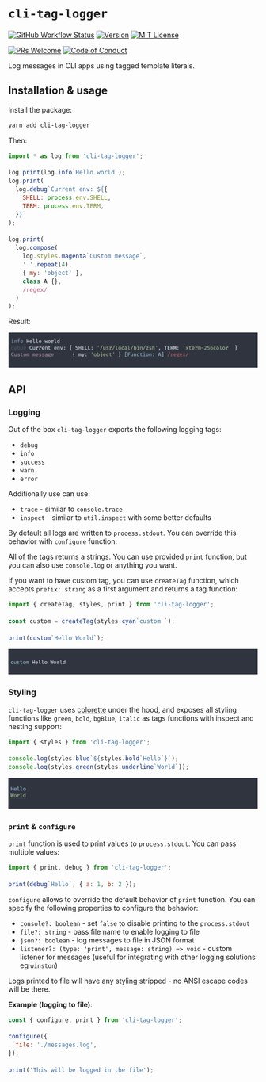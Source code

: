 # `cli-tag-logger`

[![GitHub Workflow Status][build-badge]][build] [![Version][version]][package] [![MIT License][license-badge]][license]

[![PRs Welcome][prs-welcome-badge]][prs-welcome]
[![Code of Conduct][coc-badge]][coc]

Log messages in CLI apps using tagged template literals.

## Installation & usage

Install the package:
```bash
yarn add cli-tag-logger
```

Then:
```js
import * as log from 'cli-tag-logger';

log.print(log.info`Hello world`);
log.print(
  log.debug`Current env: ${{
    SHELL: process.env.SHELL,
    TERM: process.env.TERM,
  }}`
);

log.print(
  log.compose(
    log.styles.magenta`Custom message`,
    ' '.repeat(4),
    { my: 'object' },
    class A {},
    /regex/
  )
);
```

Result:

![screenshot](https://raw.githubusercontent.com/zamotany/cli-tag-logger/master/screenshot.png)


## API

### Logging

Out of the box `cli-tag-logger` exports the following logging tags:

- `debug`
- `info`
- `success`
- `warn`
- `error`

Additionally use can use:

- `trace` - similar to `console.trace`
- `inspect` - similar to `util.inspect` with some better defaults

By default all logs are written to `process.stdout`. You can override this behavior with `configure` function.

All of the tags returns a strings. You can use provided `print` function, but you can also use `console.log` or anything you want.

If you want to have custom tag, you can use `createTag` function, which accepts `prefix: string` as a first argument and returns a tag function:

```js
import { createTag, styles, print } from 'cli-tag-logger';

const custom = createTag(styles.cyan`custom `);

print(custom`Hello World`);
```

![screenshot](https://raw.githubusercontent.com/zamotany/cli-tag-logger/master/custom.png)

### Styling

`cli-tag-logger` uses [colorette](https://www.npmjs.com/package/colorette) under the hood, and exposes all styling functions like `green`, `bold`, `bgBlue`, `italic` as tags functions with inspect and nesting support:

```js
import { styles } from 'cli-tag-logger';

console.log(styles.blue`${styles.bold`Hello`}`);
console.log(styles.green(styles.underline`World`));
```

![screenshot](https://raw.githubusercontent.com/zamotany/cli-tag-logger/master/styles.png)

### `print` & `configure`

`print` function is used to print values to `process.stdout`. You can pass multiple values:

```js
import { print, debug } from 'cli-tag-logger';

print(debug`Hello`, { a: 1, b: 2 });
```

`configure` allows to override the default behavior of `print` function. You can specify the following properties to configure the behavior:

- `console?: boolean` - set `false` to disable printing to the `process.stdout`
- `file?: string` - pass file name to enable logging to file
- `json?: boolean` - log messages to file in JSON format
- `listener?: (type: 'print', message: string) => void` - custom listener for messages (useful for integrating with other logging solutions eg `winston`)

Logs printed to file will have any styling stripped - no ANSI escape codes will be there.

__Example (logging to file)__:

```js
const { configure, print } from 'cli-tag-logger';

configure({
  file: './messages.log',
});

print('This will be logged in the file');

```

[version]: https://img.shields.io/npm/v/cli-tag-logger.svg?style=flat-square
[package]: https://www.npmjs.com/package/cli-tag-logger
[build]: https://github.com/zamotany/cli-tag-logger/actions
[build-badge]: https://img.shields.io/github/workflow/status/zamotany/cli-tag-logger/Node%20CI?style=flat-square
[license-badge]: https://img.shields.io/npm/l/cli-tag-logger.svg?style=flat-square
[license]: https://opensource.org/licenses/MIT
[prs-welcome-badge]: https://img.shields.io/badge/PRs-welcome-brightgreen.svg?style=flat-square
[prs-welcome]: http://makeapullrequest.com
[coc-badge]: https://img.shields.io/badge/code%20of-conduct-ff69b4.svg?style=flat-square
[coc]: https://github.com/zamotany/cli-tag-logger/blob/master/CODE_OF_CONDUCT.md